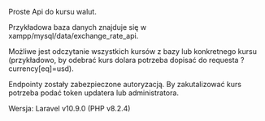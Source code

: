 Proste Api do kursu walut.

Przykładowa baza danych znajduje się w xampp/mysql/data/exchange_rate_api.

Możliwe jest odczytanie wszystkich kursów z bazy lub konkretnego kursu (przykładowo, by odebrać kurs dolara potrzeba dopisać do requesta ?currency[eq]=usd).

Endpointy zostały zabezpieczone autoryzacją. By zakutalizować kurs potrzeba podać token updatera lub administratora.

Wersja: Laravel v10.9.0 (PHP v8.2.4)
